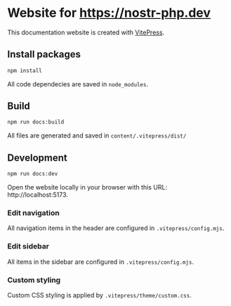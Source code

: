 # Website for https://nostr-php.dev

This documentation website is created with [VitePress](https://vitepress.dev/). 

## Install packages

```bash
npm install
```
All code dependecies are saved in `node_modules`.
## Build

```bash
npm run docs:build
```

All files are generated and saved in `content/.vitepress/dist/`

## Development

```bash
npm run docs:dev
```
Open the website locally in your browser with this URL: http://localhost:5173.

### Edit navigation

All navigation items in the header are configured in `.vitepress/config.mjs`.

### Edit sidebar

All items in the sidebar are configured in `.vitepress/config.mjs`.

### Custom styling

Custom CSS styling is applied by `.vitepress/theme/custom.css`.